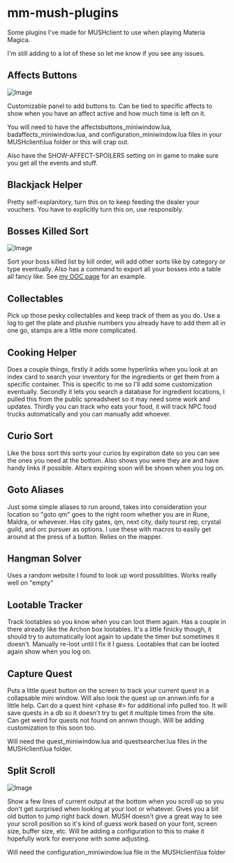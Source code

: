 # mm-mush-plugins
Some plugins I've made for MUSHclient to use when playing Materia Magica.

I'm still adding to a lot of these so let me know if you see any issues.

## Affects Buttons

![Image](https://github.com/user-attachments/assets/0b1a8ae0-0dd4-4c08-a141-92fe0da7cf5a)

Customizable panel to add buttons to. Can be tied to specific affects to show when you have an affect active and how much time is left on it.

You will need to have the affectsbuttons_miniwindow.lua, badaffects_miniwindow.lua, and configuration_miniwindow.lua files in your MUSHclient\lua folder or this will crap out.

Also have the SHOW-AFFECT-SPOILERS setting on in game to make sure you get all the events and stuff.

## Blackjack Helper

Pretty self-explanitory, turn this on to keep feeding the dealer your vouchers. You have to explicitly turn this on, use responsibly.

## Bosses Killed Sort

![Image](https://github.com/user-attachments/assets/a48565a4-99e6-427a-aae2-5098c7a814f7)

Sort your boss killed list by kill order, will add other sorts like by category or type eventually. Also has a command to export all your bosses into a table all fancy like. See [my OOC page](http://ooc.dune.net/alliance/Oona) for an example.

## Collectables

Pick up those pesky collectables and keep track of them as you do. Use a log to get the plate and plushie numbers you already have to add them all in one go, stamps are a little more complicated.

## Cooking Helper

Does a couple things, firstly it adds some hyperlinks when you look at an index card to search your inventory for the ingredients or get them from a specific container. This is specific to me so I'll add some customization eventually. Secondly it lets you search a database for ingredient locations, I pulled this from the public spreadsheet so it may need some work and updates. Thirdly you can track who eats your food, it will track NPC food trucks automatically and you can manually add whoever.

## Curio Sort

Like the boss sort this sorts your curios by expiration date so you can see the ones you need at the bottom. Also shows you were they are and have handy links if possible. Altars expiring soon will be shown when you log on.

## Goto Aliases

Just some simple aliases to run around, takes into consideration your location so "goto qm" goes to the right room whether you are in Rune, Maldra, or whevever. Has city gates, qm, next city, daily tourst rep, crystal guild, and orc pursuer as options. I use these with macros to easily get around at the press of a button. Relies on the mapper.

## Hangman Solver

Uses a random website I found to look up word possiblities. Works really well on "empty"

## Lootable Tracker

Track lootables so you know when you can loot them again. Has a couple in there already like the Archon box lootables. It's a little finicky though, it should try to automatically loot again to update the timer but sometimes it doesn't. Manually re-loot until I fix it I guess. Lootables that can be looted again show when you log on.

## Capture Quest

Puts a little quest button on the screen to track your current quest in a collapsable mini window. Will also look the quest up on annwn.info for a little help. Can do a quest hint <phase #> for additional info pulled too. It will save quests in a db so it doesn't try to get it multiple times from the site. Can get weird for quests not found on annwn though. Will be adding customization to this soon too.

Will need the quest_miniwindow.lua and questsearcher.lua files in the MUSHclient\lua folder.

## Split Scroll

![Image](https://github.com/user-attachments/assets/b041c136-5dc5-491c-ab95-2771f6ae1ce5)

Show a few lines of current output at the bottom when you scroll up so you don't get surprised when looking at your loot or whatever. Gives you a bit old button to jump right back down. MUSH doesn't give a great way to see your scroll position so it's kind of guess work based on your font, screen size, buffer size, etc. Will be adding a configuration to this to make it hopefully work for everyone with some adjusting.

Will need the configuration_miniwindow.lua file in the MUSHclient\lua folder
